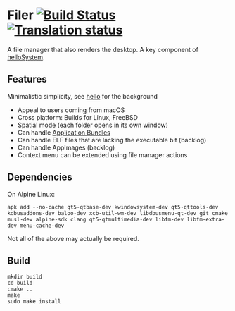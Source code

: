 # Filer [![Build Status](https://api.cirrus-ci.com/github/helloSystem/Filer.svg)](https://cirrus-ci.com/github/helloSystem/Filer) [![Translation status](https://hosted.weblate.org/widgets/hellosystem/-/filer/svg-badge.svg)](https://hosted.weblate.org/engage/hellosystem/)

A file manager that also renders the desktop. A key component of [helloSystem](https://hellosystem.github.io/docs/).

## Features

Minimalistic simplicity, see [hello](https://github.com/probonopd/hello) for the background

* Appeal to users coming from macOS
* Cross platform: Builds for Linux, FreeBSD
* Spatial mode (each folder opens in its own window)
* Can handle [Application Bundles](https://hellosystem.github.io/docs/developer/application-bundles.html)
* Can handle ELF files that are lacking the executable bit (backlog)
* Can handle AppImages (backlog)
* Context menu can be extended using file manager actions

## Dependencies

On Alpine Linux:

```
apk add --no-cache qt5-qtbase-dev kwindowsystem-dev qt5-qttools-dev kdbusaddons-dev baloo-dev xcb-util-wm-dev libdbusmenu-qt-dev git cmake musl-dev alpine-sdk clang qt5-qtmultimedia-dev libfm-dev libfm-extra-dev menu-cache-dev
```

Not all of the above may actually be required.

## Build

```
mkdir build
cd build
cmake ..
make
sudo make install
```
